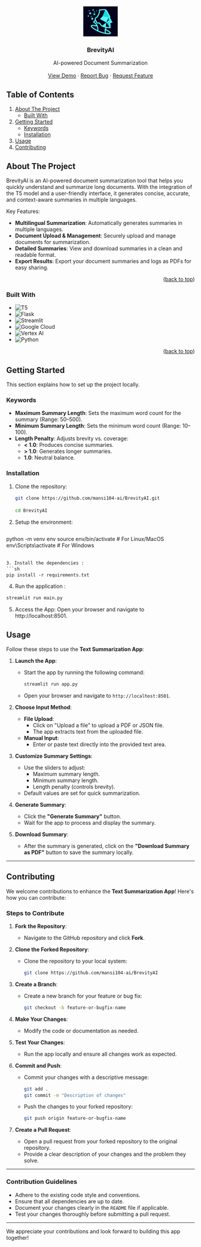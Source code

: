 <a name="readme-top"></a>

<!-- PROJECT LOGO -->
<br />
<div align="center">
  <a href="https://github.com/mansi104-ai/BrevityAI">
    <img src="/logo_2.png" alt="Logo" height="80">
  </a>

  <h3 align="center">BrevityAI</h3>

  <p align="center">
    AI-powered Document Summarization
    <br />
    <br />
    <a href="https://your-demo-link.com">View Demo</a>
    ·
    <a href="https://github.com/mansi104-ai/BrevityAI/issues/new">Report Bug</a>
    ·
    <a href="https://github.com/mansi104-ai/BrevityAI/issues">Request Feature</a>
  </p>
</div>

<!-- TABLE OF CONTENTS -->
  <h2>Table of Contents</h2>
  <ol>
    <li>
      <a href="#about-the-project">About The Project</a>
      <ul>
        <li><a href="#built-with">Built With</a></li>
      </ul>
    </li>
    <li>
      <a href="#getting-started">Getting Started</a>
      <ul>
        <li><a href="#Keywords">Keywords</a></li>
        <li><a href="#installation">Installation</a></li>
      </ul>
    </li>
    <li><a href="#usage">Usage</a></li>
    <li><a href="#contributing">Contributing</a></li>
    <!-- <li><a href="#license">License</a></li> -->
  </ol>

<!-- ABOUT THE PROJECT -->
## About The Project

BrevityAI is an AI-powered document summarization tool that helps you quickly understand and summarize long documents. With the integration of the T5 model and a user-friendly interface, it generates concise, accurate, and context-aware summaries in multiple languages.

Key Features:

- **Multilingual Summarization**: Automatically generates summaries in multiple languages.
- **Document Upload & Management**: Securely upload and manage documents for summarization.
- **Detailed Summaries**: View and download summaries in a clean and readable format.
- **Export Results**: Export your document summaries and logs as PDFs for easy sharing.

<p align="right">(<a href="#readme-top">back to top</a>)</p>

### Built With

* ![T5](https://img.shields.io/badge/T5-2D3A3A?style=for-the-badge&logo=TensorFlow&logoColor=white)
*  ![Flask](https://img.shields.io/badge/Flask-000000?style=for-the-badge&logo=flask&logoColor=white)
* ![Streamlit](https://img.shields.io/badge/Streamlit-FF4B4B?style=for-the-badge&logo=streamlit&logoColor=white)
* ![Google Cloud](https://img.shields.io/badge/Google%20Cloud-4285F4?style=for-the-badge&logo=GoogleCloud&logoColor=white)
* ![Vertex AI](https://img.shields.io/badge/Vertex%20AI-1288E5?style=for-the-badge&logo=Google&logoColor=white)
* ![Python](https://img.shields.io/badge/Python-306998?style=for-the-badge&logo=python&logoColor=white)
  
<p align="right">(<a href="#readme-top">back to top</a>)</p>

<!-- GETTING STARTED -->
## Getting Started

This section explains how to set up the project locally.

### Keywords
- **Maximum Summary Length**: Sets the maximum word count for the summary (Range: 50–500).
- **Minimum Summary Length**: Sets the minimum word count (Range: 10–100).
- **Length Penalty**: Adjusts brevity vs. coverage:
  - **< 1.0**: Produces concise summaries.
  - **> 1.0**: Generates longer summaries.
  - **1.0**: Neutral balance.

### Installation

1. Clone the repository:
   ```sh
   git clone https://github.com/mansi104-ai/BrevityAI.git

   cd BrevityAI
   ```

2. Setup the environment:
   ```sh
  python -m venv env
  source env/bin/activate  # For Linux/MacOS
  env\Scripts\activate     # For Windows

   ```

3. Install the dependencies :
  ```sh
  pip install -r requirements.txt
  ```

4. Run the application : 
  ```sh
  streamlit run main.py
  ```
5. Access the App: Open your browser and navigate to http://localhost:8501.

## Usage

Follow these steps to use the **Text Summarization App**:

1. **Launch the App**:
   - Start the app by running the following command:
     ```bash
     streamlit run app.py
     ```
   - Open your browser and navigate to `http://localhost:8501`.

2. **Choose Input Method**:
   - **File Upload**: 
     - Click on "Upload a file" to upload a PDF or JSON file.
     - The app extracts text from the uploaded file.
   - **Manual Input**: 
     - Enter or paste text directly into the provided text area.

3. **Customize Summary Settings**:
   - Use the sliders to adjust:
     - Maximum summary length.
     - Minimum summary length.
     - Length penalty (controls brevity).
   - Default values are set for quick summarization.

4. **Generate Summary**:
   - Click the **"Generate Summary"** button.
   - Wait for the app to process and display the summary.

5. **Download Summary**:
   - After the summary is generated, click on the **"Download Summary as PDF"** button to save the summary locally.

---

## Contributing

We welcome contributions to enhance the **Text Summarization App**! Here's how you can contribute:

### Steps to Contribute
1. **Fork the Repository**:
   - Navigate to the GitHub repository and click **Fork**.

2. **Clone the Forked Repository**:
   - Clone the repository to your local system:
     ```bash
     git clone https://github.com/mansi104-ai/BrevityAI
     
     ```

3. **Create a Branch**:
   - Create a new branch for your feature or bug fix:
     ```bash
     git checkout -b feature-or-bugfix-name
     ```

4. **Make Your Changes**:
   - Modify the code or documentation as needed.

5. **Test Your Changes**:
   - Run the app locally and ensure all changes work as expected.

6. **Commit and Push**:
   - Commit your changes with a descriptive message:
     ```bash
     git add .
     git commit -m "Description of changes"
     ```
   - Push the changes to your forked repository:
     ```bash
     git push origin feature-or-bugfix-name
     ```

7. **Create a Pull Request**:
   - Open a pull request from your forked repository to the original repository.
   - Provide a clear description of your changes and the problem they solve.

---

### Contribution Guidelines
- Adhere to the existing code style and conventions.
- Ensure that all dependencies are up to date.
- Document your changes clearly in the `README` file if applicable.
- Test your changes thoroughly before submitting a pull request.

---

We appreciate your contributions and look forward to building this app together!
